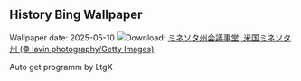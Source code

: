 ## History Bing Wallpaper
Wallpaper date: 2025-05-10
![](https://www.bing.com/th?id=OHR.MinnesotaRotunda_JA-JP1387558437_UHD.jpg&w=1000)Download: [ミネソタ州会議事堂, 米国ミネソタ州 (© lavin photography/Getty Images)](https://www.bing.com/th?id=OHR.MinnesotaRotunda_JA-JP1387558437_UHD.jpg)

Auto get programm by LtgX
